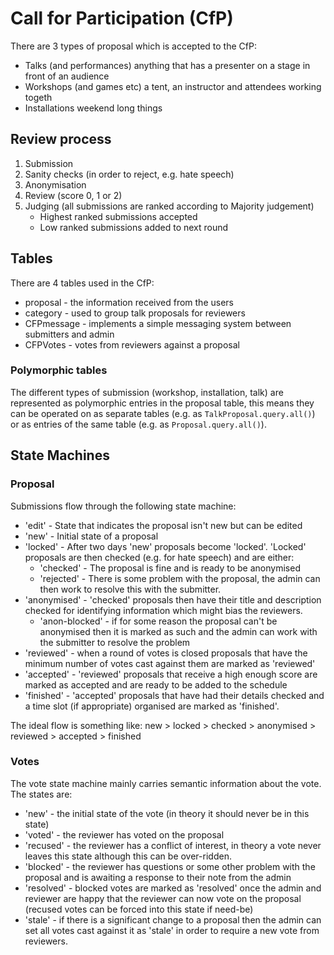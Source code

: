 # Call for Participation (CfP) #
There are 3 types of proposal which is accepted to the CfP:

* Talks (and performances) anything that has a presenter on a stage in front of an audience
* Workshops (and games etc) a tent, an instructor and attendees working togeth
* Installations weekend long things

## Review process ##

1. Submission
2. Sanity checks (in order to reject, e.g. hate speech)
3. Anonymisation
4. Review (score 0, 1 or 2)
5. Judging (all submissions are ranked according to Majority judgement)
    * Highest ranked submissions accepted
    * Low ranked submissions added to next round

## Tables ##

There are 4 tables used in the CfP:

* proposal - the information received from the users
* category - used to group talk proposals for reviewers
* CFPmessage - implements a simple messaging system between submitters and admin
* CFPVotes - votes from reviewers against a proposal

### Polymorphic tables ###

The different types of submission (workshop, installation, talk) are represented as polymorphic entries in the proposal table, this means they can be operated on as separate tables (e.g. as `TalkProposal.query.all()`) or as entries of the same table (e.g. as `Proposal.query.all()`).

## State Machines ##

### Proposal ###
Submissions flow through the following state machine:

* 'edit' - State that indicates the proposal isn't new but can be edited
* 'new' - Initial state of a proposal
* 'locked' - After two days 'new' proposals become 'locked'. 'Locked' proposals are then checked (e.g. for hate speech) and are either:
    * 'checked' - The proposal is fine and is ready to be anonymised
    * 'rejected' - There is some problem with the proposal, the admin can then work to resolve this with the submitter.
* 'anonymised' - 'checked' proposals then have their title and description checked for identifying information which might bias the reviewers.
    * 'anon-blocked' - if for some reason the proposal can't be anonymised then it is marked as such and the admin can work with the submitter to resolve the problem
* 'reviewed' - when a round of votes is closed proposals that have the minimum number of votes cast against them are marked as 'reviewed'
* 'accepted' - 'reviewed' proposals that receive a high enough score are marked as accepted and are ready to be added to the schedule
* 'finished' - 'accepted' proposals that have had their details checked and a time slot (if appropriate) organised are marked as 'finished'.

The ideal flow is something like:
new > locked > checked > anonymised > reviewed > accepted > finished

### Votes ###

The vote state machine mainly carries semantic information about the vote. The states are:

* 'new' - the initial state of the vote (in theory it should never be in this state)
* 'voted' - the reviewer has voted on the proposal
* 'recused' - the reviewer has a conflict of interest, in theory a vote never leaves this state although this can be over-ridden.
* 'blocked' - the reviewer has questions or some other problem with the proposal and is awaiting a response to their note from the admin
* 'resolved' - blocked votes are marked as 'resolved' once the admin and reviewer are happy that the reviewer can now vote on the proposal (recused votes can be forced into this state if need-be)
* 'stale' - if there is a significant change to a proposal then the admin can set all votes cast against it as 'stale' in order to require a new vote from reviewers.



